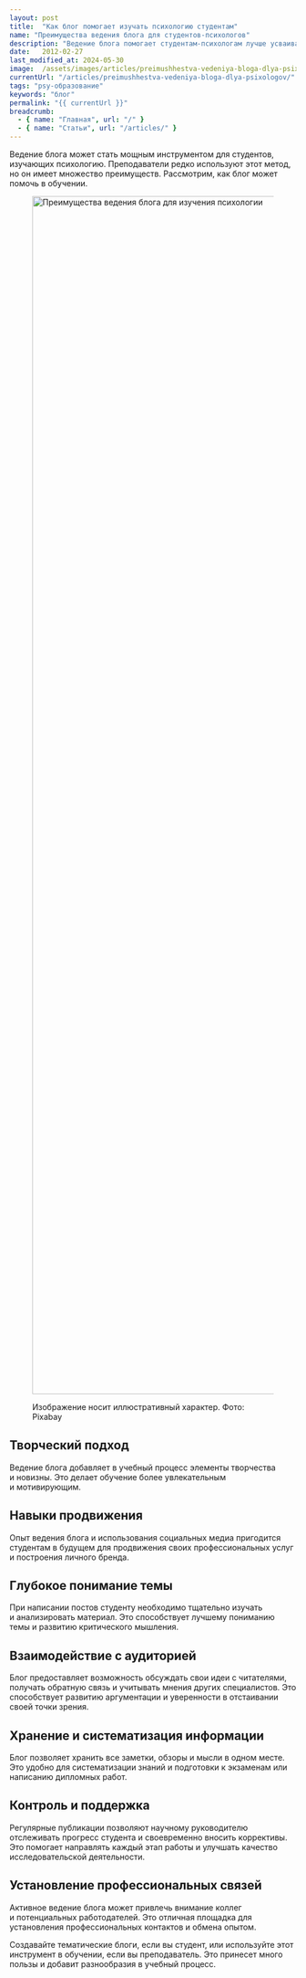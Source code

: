 ```yaml
---
layout: post
title:  "Как блог помогает изучать психологию студентам"
name: "Преимущества ведения блога для студентов-психологов"
description: "Ведение блога помогает студентам-психологам лучше усваивать материал, развивать востребованные навыки и устанавливать профессиональные связи."
date:   2012-02-27			 
last_modified_at: 2024-05-30
image:  /assets/images/articles/preimushhestva-vedeniya-bloga-dlya-psixologov/tizer.webp
currentUrl: "/articles/preimushhestva-vedeniya-bloga-dlya-psixologov/"
tags: "psy-образование"
keywords: "блог"
permalink: "{{ currentUrl }}"
breadcrumb:
  - { name: "Главная", url: "/" }
  - { name: "Статьи", url: "/articles/" }
---
```




<p>Ведение блога может стать мощным инструментом для студентов, изучающих психологию. Преподаватели редко используют этот метод, но он имеет множество преимуществ. Рассмотрим, как блог может помочь в обучении.</p>

<figure itemscope itemtype="http://schema.org/ImageObject">
      <link itemprop="url"
        href="https://res.cloudinary.com/bartoshevich/image/upload/f_auto,q_auto/v1720538757/psycareer/blog.jpg">
      <img class="image" 
        src="https://res.cloudinary.com/bartoshevich/image/upload/f_auto,q_auto/v1720538757/psycareer/blog.jpg"
        srcset="https://res.cloudinary.com/bartoshevich/image/upload/w_640/f_auto,q_auto/v1720538757/psycareer/blog.jpg  640w, 
          https://res.cloudinary.com/bartoshevich/image/upload/w_800/f_auto,q_auto/v1720538757/psycareer/blog.jpg   800w,
          https://res.cloudinary.com/bartoshevich/image/upload/w_1250/f_auto,q_auto/v1720538757/psycareer/blog.jpg    1250w, 
          https://res.cloudinary.com/bartoshevich/image/upload/w_1980/f_auto,q_auto/v1720538757/psycareer/blog.jpg    1980w, 
          https://res.cloudinary.com/bartoshevich/image/upload/w_2500/f_auto,q_auto/v1720538757/psycareer/blog.jpg    2500w,
          https://res.cloudinary.com/bartoshevich/image/upload/w_3000/f_auto,q_auto/v1720538757/psycareer/blog.jpg    3000w,
          https://res.cloudinary.com/bartoshevich/image/upload/f_auto,q_auto/v1720538757/psycareer/blog.jpg   3256w"
         sizes="(max-width: 1200px) 100vw, 65vw" alt="Преимущества ведения блога для изучения психологии"
        width="3256" height="2099" itemprop="contentUrl">
      <div class="figcaption">
        <p>Изображение носит иллюстративный характер. Фото: Pixabay</p>
      </div>
</figure>



<article class="row-gap--m mb-1">
<h2  class="h2">Творческий подход</h2>
<p>Ведение блога добавляет в&nbsp;учебный процесс элементы творчества и&nbsp;новизны. Это делает обучение более увлекательным и&nbsp;мотивирующим.</p>
</article>

<article class="row-gap--m mb-1">
<h2  class="h2">Навыки продвижения</h2>
<p>Опыт ведения блога и&nbsp;использования социальных медиа пригодится студентам в&nbsp;будущем для продвижения своих профессиональных услуг и&nbsp;построения личного бренда.</p>
</article>

<article class="row-gap--m mb-1">
<h2 class="h2">Глубокое понимание темы</h2>
<p>При&nbsp;написании постов студенту необходимо тщательно изучать и&nbsp;анализировать материал. Это способствует лучшему пониманию темы и&nbsp;развитию критического мышления.</p>
</article>

<article class="row-gap--m mb-1">
<h2 class="h2">Взаимодействие с аудиторией</h2>
<p>Блог предоставляет возможность обсуждать свои идеи с&nbsp;читателями, получать обратную связь и&nbsp;учитывать мнения других специалистов. Это способствует развитию аргументации и&nbsp;уверенности в&nbsp;отстаивании своей точки зрения.</p>
</article>

<article class="row-gap--m mb-1">
<h2 class="h2">Хранение и систематизация информации</h2>
<p>Блог позволяет хранить все заметки, обзоры и&nbsp;мысли в&nbsp;одном месте. Это удобно для систематизации знаний и&nbsp;подготовки к&nbsp;экзаменам или написанию дипломных работ.</p>
</article>

<article class="row-gap--m mb-1">
<h2 class="h2">Контроль и поддержка</h2>
<p>Регулярные публикации позволяют научному руководителю отслеживать прогресс студента и&nbsp;своевременно вносить коррективы. Это помогает направлять каждый этап работы и&nbsp;улучшать качество исследовательской деятельности.</p>
</article>

<article class="row-gap--m mb-1">
<h2 class="h2">Установление профессиональных связей</h2>
<p>Активное ведение блога может привлечь внимание коллег и&nbsp;потенциальных работодателей. Это отличная площадка для установления профессиональных контактов и&nbsp;обмена опытом.</p>
</article>



<p>Создавайте тематические блоги, если вы&nbsp;студент, или используйте этот инструмент в&nbsp;обучении, если вы&nbsp;преподаватель. Это принесет много пользы и&nbsp;добавит разнообразия в&nbsp;учебный процесс.</p>